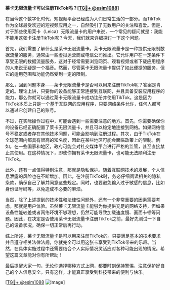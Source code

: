 **莱卡无限流量卡可以注册TikTok吗？[[TG💪+ @esim1088](https://t.me/s/esim1088)]**

在当今这个数字化时代，短视频平台已经成为人们日常生活的一部分。而TikTok作为全球最受欢迎的短视频应用之一，自然吸引了无数用户的关注和喜爱。但是，对于那些使用莱卡（Leica）无限流量卡的用户来说，一个常见的疑问就是：我能不能用这张卡注册TikTok呢？今天，我们就来详细探讨一下这个问题。

首先，我们需要了解什么是莱卡无限流量卡。莱卡无限流量卡是一种提供无限制数据流量的服务，通常由一些虚拟运营商或电信公司推出。它允许用户在一定条件下享受无限的数据流量服务，这对于经常需要浏览网页、观看视频或者下载应用程序的人来说无疑是一个福音。然而，尽管莱卡无限流量卡提供了如此便捷的服务，但它的适用范围和功能仍然受到一定的限制。

那么，回到问题本身——莱卡无限流量卡是否可以用来注册TikTok呢？答案是肯定的。理论上讲，只要你的设备能够正常连接到互联网，并且具备安装应用程序的能力，那么你就可以通过莱卡无限流量卡成功注册并使用TikTok。这是因为TikTok本质上只是一个基于互联网的应用程序，只要网络条件允许，任何人都可以通过它创建自己的账号。

不过，在实际操作过程中，可能会遇到一些需要注意的地方。首先，你需要确保你的设备已经正确配置了莱卡无限流量卡，并且可以稳定地连接到网络。如果网络信号不稳定或者存在其他技术问题，可能会影响到注册过程。其次，由于TikTok在全球范围内都具有很高的知名度，因此在某些地区可能会面临政策上的限制。例如，在一些国家和地区，政府可能会对社交媒体平台进行严格的监管，甚至直接禁止其使用。在这种情况下，即使你拥有莱卡无限流量卡，也可能无法顺利注册TikTok。

此外，还有一点值得特别注意，那就是隐私保护。随着互联网技术的发展，个人信息泄露的风险也在不断增加。因此，在注册TikTok时，务必仔细阅读相关的隐私条款，确保自己了解并同意这些规定。同时，也要避免输入过于敏感的信息，比如身份证号码等，以免造成不必要的麻烦。

当然，除了上述提到的技术性和法律性问题外，还有一个非常重要的因素需要考虑，那就是用户体验。虽然莱卡无限流量卡能够为你提供充足的网络支持，但如果设备性能较差或者网络环境不够理想，仍然可能导致加载速度慢、画面卡顿等问题。因此，在决定是否使用莱卡无限流量卡注册TikTok之前，最好先测试一下自己的设备状况，确保一切正常后再行动。

综上所述，莱卡无限流量卡是可以用来注册TikTok的。只要满足基本的技术要求并且遵守相关法律法规，你就完全可以用这张卡享受到TikTok带来的乐趣。当然，在具体实施过程中还需要结合个人实际情况灵活应对各种可能出现的情况。希望这篇文章能对你有所帮助！

最后提醒大家一句，无论你选择哪种方式上网，都要时刻保持警惕，注意保护好自己的个人信息安全。只有这样，才能真正享受到科技带来的便利与快乐。

[[TG💪+ @esim1088](https://t.me/s/esim1088) ![Image](https://i.postimg.cc/4NQfJmqS/Snipaste-2025-05-13-00-14-12.png)]